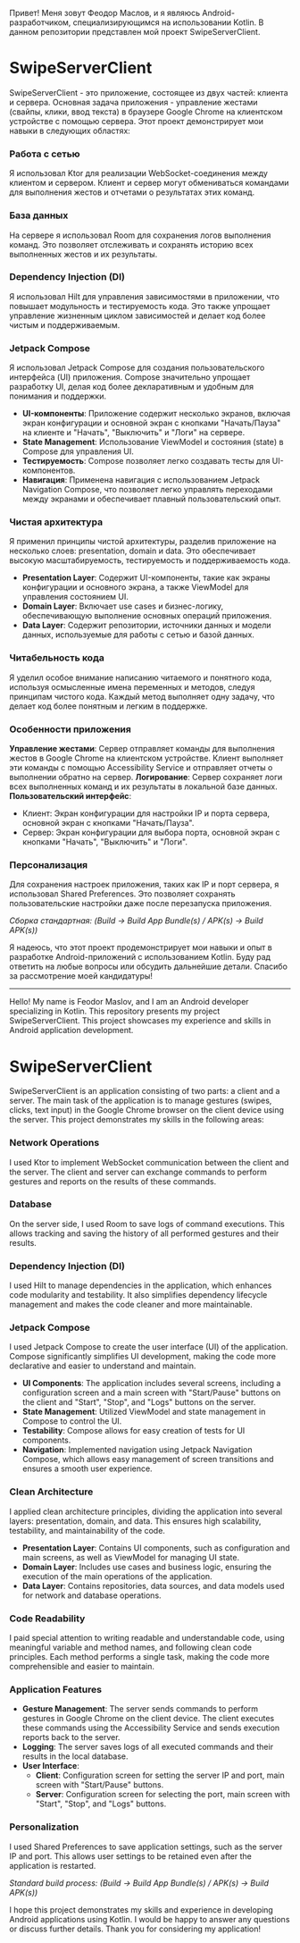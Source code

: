 Привет! Меня зовут Феодор Маслов, и я являюсь Android-разработчиком, специализирующимся на использовании Kotlin. В данном репозитории представлен мой проект SwipeServerClient.

# SwipeServerClient

SwipeServerClient - это приложение, состоящее из двух частей: клиента и сервера. Основная задача приложения - управление жестами (свайпы, клики, ввод текста) в браузере Google Chrome на клиентском устройстве с помощью сервера. Этот проект демонстрирует мои навыки в следующих областях:

### Работа с сетью
Я использовал Ktor для реализации WebSocket-соединения между клиентом и сервером. Клиент и сервер могут обмениваться командами для выполнения жестов и отчетами о результатах этих команд.

### База данных
На сервере я использовал Room для сохранения логов выполнения команд. Это позволяет отслеживать и сохранять историю всех выполненных жестов и их результаты.

### Dependency Injection (DI)
Я использовал Hilt для управления зависимостями в приложении, что повышает модульность и тестируемость кода. Это также упрощает управление жизненным циклом зависимостей и делает код более чистым и поддерживаемым.

### Jetpack Compose
Я использовал Jetpack Compose для создания пользовательского интерфейса (UI) приложения. Compose значительно упрощает разработку UI, делая код более декларативным и удобным для понимания и поддержки.

- **UI-компоненты**: Приложение содержит несколько экранов, включая экран конфигурации и основной экран с кнопками "Начать/Пауза" на клиенте и "Начать", "Выключить" и "Логи" на сервере.
- **State Management**: Использование ViewModel и состояния (state) в Compose для управления UI.
- **Тестируемость**: Compose позволяет легко создавать тесты для UI-компонентов.
- **Навигация**: Применена навигация с использованием Jetpack Navigation Compose, что позволяет легко управлять переходами между экранами и обеспечивает плавный пользовательский опыт.

### Чистая архитектура
Я применил принципы чистой архитектуры, разделив приложение на несколько слоев: presentation, domain и data. Это обеспечивает высокую масштабируемость, тестируемость и поддерживаемость кода.

- **Presentation Layer**: Содержит UI-компоненты, такие как экраны конфигурации и основного экрана, а также ViewModel для управления состоянием UI.
- **Domain Layer**: Включает use cases и бизнес-логику, обеспечивающую выполнение основных операций приложения.
- **Data Layer**: Содержит репозитории, источники данных и модели данных, используемые для работы с сетью и базой данных.

### Читабельность кода
Я уделил особое внимание написанию читаемого и понятного кода, используя осмысленные имена переменных и методов, следуя принципам чистого кода. Каждый метод выполняет одну задачу, что делает код более понятным и легким в поддержке.

### Особенности приложения
**Управление жестами**: Сервер отправляет команды для выполнения жестов в Google Chrome на клиентском устройстве. Клиент выполняет эти команды с помощью Accessibility Service и отправляет отчеты о выполнении обратно на сервер.
**Логирование**: Сервер сохраняет логи всех выполненных команд и их результаты в локальной базе данных.
**Пользовательский интерфейс**:
- Клиент: Экран конфигурации для настройки IP и порта сервера, основной экран с кнопками "Начать/Пауза".
- Сервер: Экран конфигурации для выбора порта, основной экран с кнопками "Начать", "Выключить" и "Логи".

### Персонализация
Для сохранения настроек приложения, таких как IP и порт сервера, я использовал Shared Preferences. Это позволяет сохранять пользовательские настройки даже после перезапуска приложения.

*Сборка стандартная: (Build -> Build App Bundle(s) / APK(s) -> Build APK(s))*

Я надеюсь, что этот проект продемонстрирует мои навыки и опыт в разработке Android-приложений с использованием Kotlin. Буду рад ответить на любые вопросы или обсудить дальнейшие детали. Спасибо за рассмотрение моей кандидатуры!

*************************

Hello! My name is Feodor Maslov, and I am an Android developer specializing in Kotlin. This repository presents my project SwipeServerClient. This project showcases my experience and skills in Android application development.

# SwipeServerClient

SwipeServerClient is an application consisting of two parts: a client and a server. The main task of the application is to manage gestures (swipes, clicks, text input) in the Google Chrome browser on the client device using the server. This project demonstrates my skills in the following areas:

### Network Operations
I used Ktor to implement WebSocket communication between the client and the server. The client and server can exchange commands to perform gestures and reports on the results of these commands.

### Database
On the server side, I used Room to save logs of command executions. This allows tracking and saving the history of all performed gestures and their results.

### Dependency Injection (DI)
I used Hilt to manage dependencies in the application, which enhances code modularity and testability. It also simplifies dependency lifecycle management and makes the code cleaner and more maintainable.

### Jetpack Compose
I used Jetpack Compose to create the user interface (UI) of the application. Compose significantly simplifies UI development, making the code more declarative and easier to understand and maintain.

- **UI Components**: The application includes several screens, including a configuration screen and a main screen with "Start/Pause" buttons on the client and "Start", "Stop", and "Logs" buttons on the server.
- **State Management**: Utilized ViewModel and state management in Compose to control the UI.
- **Testability**: Compose allows for easy creation of tests for UI components.
- **Navigation**: Implemented navigation using Jetpack Navigation Compose, which allows easy management of screen transitions and ensures a smooth user experience.

### Clean Architecture
I applied clean architecture principles, dividing the application into several layers: presentation, domain, and data. This ensures high scalability, testability, and maintainability of the code.

- **Presentation Layer**: Contains UI components, such as configuration and main screens, as well as ViewModel for managing UI state.
- **Domain Layer**: Includes use cases and business logic, ensuring the execution of the main operations of the application.
- **Data Layer**: Contains repositories, data sources, and data models used for network and database operations.

### Code Readability
I paid special attention to writing readable and understandable code, using meaningful variable and method names, and following clean code principles. Each method performs a single task, making the code more comprehensible and easier to maintain.

### Application Features
- **Gesture Management**: The server sends commands to perform gestures in Google Chrome on the client device. The client executes these commands using the Accessibility Service and sends execution reports back to the server.
- **Logging**: The server saves logs of all executed commands and their results in the local database.
- **User Interface**:
  - **Client**: Configuration screen for setting the server IP and port, main screen with "Start/Pause" buttons.
  - **Server**: Configuration screen for selecting the port, main screen with "Start", "Stop", and "Logs" buttons.

### Personalization
I used Shared Preferences to save application settings, such as the server IP and port. This allows user settings to be retained even after the application is restarted.

*Standard build process: (Build -> Build App Bundle(s) / APK(s) -> Build APK(s))*

I hope this project demonstrates my skills and experience in developing Android applications using Kotlin. I would be happy to answer any questions or discuss further details. Thank you for considering my application!
